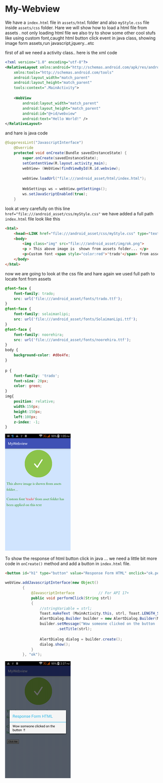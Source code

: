 # My-Webview
We have a ``` index.html ``` file in ```assets/html``` folder and also ```myStyle.css``` file inside ```assets/css``` folder. Hare we will show how to load a html file from assets . not only loading html file we also try to show some other cool stufs like using custom font,caught html button click event in java class, showing image form assets,run javascript,jquery...etc

first of all we need a activity class.. here is the xml code
``` xml
<?xml version="1.0" encoding="utf-8"?>
<RelativeLayout xmlns:android="http://schemas.android.com/apk/res/android"
    xmlns:tools="http://schemas.android.com/tools"
    android:layout_width="match_parent"
    android:layout_height="match_parent"
    tools:context=".MainActivity">

    <WebView
        android:layout_width="match_parent"
        android:layout_height="match_parent"
        android:id="@+id/webview"
        android:text="Hello World!" />
</RelativeLayout>

```
and hare is java code
``` java
@SuppressLint("JavascriptInterface")
    @Override
    protected void onCreate(Bundle savedInstanceState) {
        super.onCreate(savedInstanceState);
        setContentView(R.layout.activity_main);
        webView= (WebView)findViewById(R.id.webview);
        
        webView.loadUrl("file:///android_asset/html/index.html");

        WebSettings ws = webView.getSettings();
        ws.setJavaScriptEnabled(true);
    }
```

look at very carefully on this line ```href="file:///android_asset/css/myStyle.css"``` we have added a full path
```index.html``` file look like this
``` html
<html>
    <head><LINK href="file:///android_asset/css/myStyle.css" type="text/css" rel="stylesheet"/></head>
    <body>
        <img class="img" src="file:///android_asset/img/ok.png">
        <p > This above image is  shown from assets folder... </p>
        <p>Custom font <span style="color:red">'trado'</span> from asset folder has been applied on this text</p>
    </body>
</html>
```
now we are going to look at the css file and hare again we used full path to locate font from assets 

```css
@font-face {
    font-family: trado;
    src: url('file:///android_asset/fonts/trado.ttf');
}
@font-face {
    font-family: solaimanlipi;
    src: url('file:///android_asset/fonts/SolaimanLipi.ttf');
}
@font-face {
    font-family: noorehira;
    src: url('file:///android_asset/fonts/noorehira.ttf');
}
body {
    background-color: #d0e4fe;
}

p {
    font-family: 'trado';
    font-size: 20px;
    color: green;
}
img{
    position: relative;
    width:150px;
    height:150px;
    left:100px;
    z-index: -1;
}

```
![ok](https://github.com/Jolpai/My-Webview/blob/master/img/htm_css_2015-12-08-13-05-25.png)

To show the response of html button click in java ... we need a little bit more code in ```onCreate()``` method and add a button in ```index.html``` file.

```html
<button id="h1" type="button" value="Response Form HTML" onclick="ok.performClick(this.value);">Click Me</button>
```

``` java
webView.addJavascriptInterface(new Object()
        {
            @JavascriptInterface           // For API 17+
            public void performClick(String strl)
            {
                //stringVariable = strl;
                Toast.makeText (MainActivity.this, strl, Toast.LENGTH_SHORT).show();
                AlertDialog.Builder builder = new AlertDialog.Builder(MainActivity.this);
                builder.setMessage("Wow someone clicked on the button  !!")
                        .setTitle(strl);

                AlertDialog dialog = builder.create();
                dialog.show();
            }
        }, "ok");
```

![](https://github.com/Jolpai/My-Webview/blob/master/img/button_click_2015-12-08-14-27-33.png)

